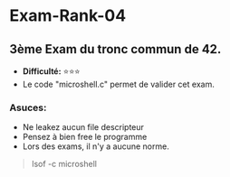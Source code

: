 # Exam-Rank-04

## 3ème Exam du tronc commun de 42.
* __Difficulté:__ ⭐⭐⭐
* Le code "microshell.c" permet de valider cet exam.

### Asuces: 

* Ne leakez aucun file descripteur
* Pensez à bien free le programme
* Lors des exams, il n'y a aucune norme.

> lsof -c microshell
